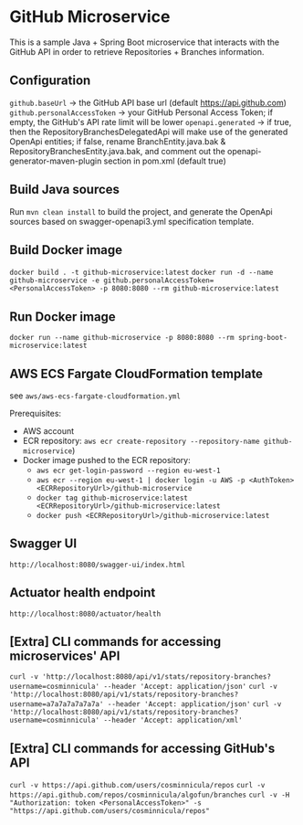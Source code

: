 # GitHub Microservice

This is a sample Java + Spring Boot microservice that interacts with the GitHub API in order to retrieve Repositories + Branches information.

## Configuration

```github.baseUrl``` -> the GitHub API base url (default https://api.github.com)
```github.personalAccessToken``` -> your GitHub Personal Access Token; if empty, the GitHub's API rate limit will be lower
```openapi.generated``` -> if true, then the RepositoryBranchesDelegatedApi will make use of the generated OpenApi entities; if false, rename BranchEntity.java.bak & RepositoryBranchesEntity.java.bak, and comment out the openapi-generator-maven-plugin section in pom.xml (default true)  

## Build Java sources

Run ```mvn clean install``` to build the project, and generate the OpenApi sources based on swagger-openapi3.yml specification template.

## Build Docker image

```docker build . -t github-microservice:latest```
```docker run -d --name github-microservice -e github.personalAccessToken=<PersonalAccessToken> -p 8080:8080 --rm github-microservice:latest```

## Run Docker image

```docker run --name github-microservice -p 8080:8080 --rm spring-boot-microservice:latest```

## AWS ECS Fargate CloudFormation template

see ```aws/aws-ecs-fargate-cloudformation.yml```

Prerequisites:
- AWS account
- ECR repository: ```aws ecr create-repository --repository-name github-microservice```)
- Docker image pushed to the ECR repository:
  - ```aws ecr get-login-password --region eu-west-1```
  - ```aws ecr --region eu-west-1 | docker login -u AWS -p <AuthToken> <ECRRepositoryUrl>/github-microservice```
  - ```docker tag github-microservice:latest <ECRRepositoryUrl>/github-microservice:latest```
  - ```docker push <ECRRepositoryUrl>/github-microservice:latest```

## Swagger UI

```http://localhost:8080/swagger-ui/index.html```

## Actuator health endpoint

```http://localhost:8080/actuator/health```

## [Extra] CLI commands for accessing microservices' API

```curl -v 'http://localhost:8080/api/v1/stats/repository-branches?username=cosminnicula' --header 'Accept: application/json'```
```curl -v 'http://localhost:8080/api/v1/stats/repository-branches?username=a7a7a7a7a7a7a' --header 'Accept: application/json'```
```curl -v 'http://localhost:8080/api/v1/stats/repository-branches?username=cosminnicula' --header 'Accept: application/xml'```

## [Extra] CLI commands for accessing GitHub's API

```curl -v https://api.github.com/users/cosminnicula/repos```
```curl -v https://api.github.com/repos/cosminnicula/algofun/branches```
```curl -v -H "Authorization: token <PersonalAccessToken>" -s "https://api.github.com/users/cosminnicula/repos"```
